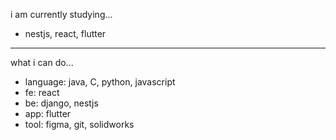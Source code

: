 i am currently studying...
- nestjs, react, flutter
---
what i can do...
- language:  java, C, python, javascript
- fe: react
- be: django, nestjs
- app: flutter
- tool: figma, git, solidworks
